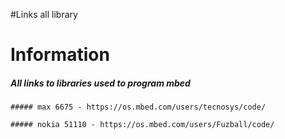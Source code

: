 #Links all library

# Information

##### All links to libraries used to program mbed

    ##### max 6675 - https://os.mbed.com/users/tecnosys/code/

    ##### nokia 51110 - https://os.mbed.com/users/Fuzball/code/
